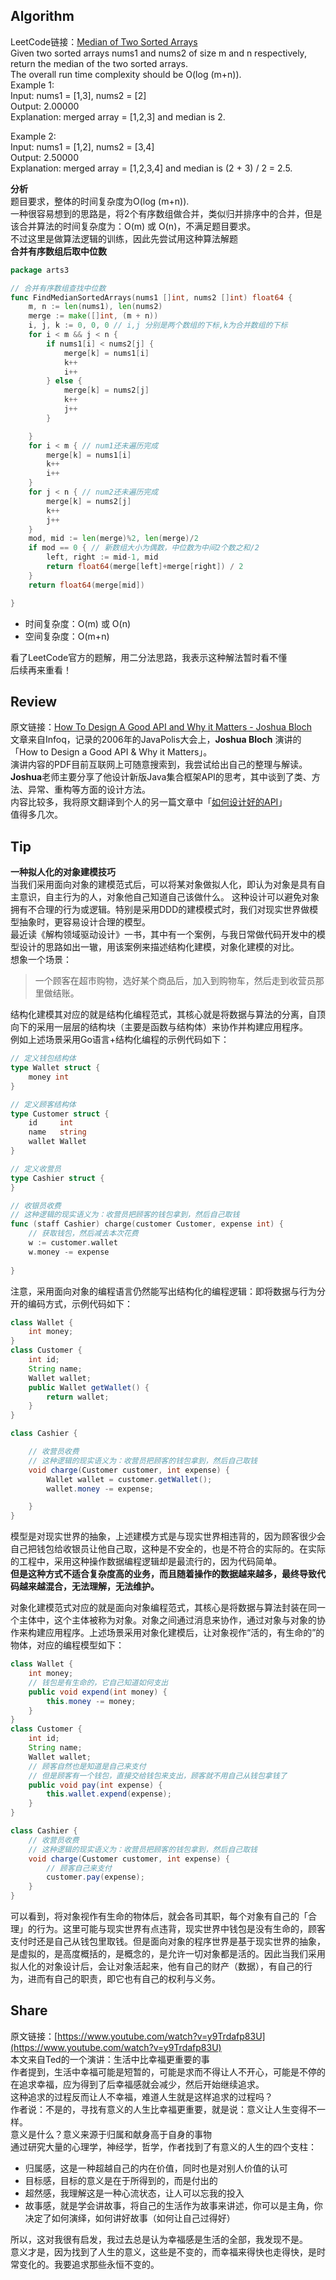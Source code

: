<a name="KEC8j"></a>
## Algorithm
LeetCode链接：[Median of Two Sorted Arrays](https://leetcode.cn/problems/median-of-two-sorted-arrays/)<br />Given two sorted arrays nums1 and nums2 of size m and n respectively, return the median of the two sorted arrays.<br />The overall run time complexity should be O(log (m+n)).<br />Example 1:<br />Input: nums1 = [1,3], nums2 = [2] <br />Output: 2.00000 <br />Explanation: merged array = [1,2,3] and median is 2.

Example 2:<br />Input: nums1 = [1,2], nums2 = [3,4] <br />Output: 2.50000 <br />Explanation: merged array = [1,2,3,4] and median is (2 + 3) / 2 = 2.5. 

**分析**<br />题目要求，整体的时间复杂度为O(log (m+n)). <br />一种很容易想到的思路是，将2个有序数组做合并，类似归并排序中的合并，但是该合并算法的时间复杂度为：O(m) 或 O(n)，不满足题目要求。<br />不过这里是做算法逻辑的训练，因此先尝试用这种算法解题<br />**合并有序数组后取中位数**
```go
package arts3

// 合并有序数组查找中位数
func FindMedianSortedArrays(nums1 []int, nums2 []int) float64 {
	m, n := len(nums1), len(nums2)
	merge := make([]int, (m + n))
	i, j, k := 0, 0, 0 // i,j 分别是两个数组的下标,k为合并数组的下标
	for i < m && j < n {
		if nums1[i] < nums2[j] {
			merge[k] = nums1[i]
			k++
			i++
		} else {
			merge[k] = nums2[j]
			k++
			j++
		}

	}
	for i < m { // num1还未遍历完成
		merge[k] = nums1[i]
		k++
		i++
	}
	for j < n { // num2还未遍历完成
		merge[k] = nums2[j]
		k++
		j++
	}
	mod, mid := len(merge)%2, len(merge)/2
	if mod == 0 { // 新数组大小为偶数，中位数为中间2个数之和/2
		left, right := mid-1, mid
		return float64(merge[left]+merge[right]) / 2
	}
	return float64(merge[mid])

}

```

- 时间复杂度：O(m) 或 O(n)
- 空间复杂度：O(m+n)

看了LeetCode官方的题解，用二分法思路，我表示这种解法暂时看不懂<br />后续再来重看！
<a name="Mg9M1"></a>
## Review
原文链接：[How To Design A Good API and Why it Matters - Joshua Bloch](https://www.infoq.com/presentations/effective-api-design/)<br />文章来自Infoq，记录的2006年的JavaPolis大会上，**Joshua Bloch** 演讲的<br />「How to Design a Good API & Why it Matters」。<br />演讲内容的PDF目前互联网上可随意搜索到，我尝试给出自己的整理与解读。<br />**Joshua**老师主要分享了他设计新版Java集合框架API的思考，其中谈到了类、方法、异常、重构等方面的设计方法。<br />内容比较多，我将原文翻译到个人的另一篇文章中「[如何设计好的API](https://www.yuque.com/scherrer/architect/kq45w8os2tx1tfsb)」<br />值得多几次。
<a name="Sm4Qa"></a>
## Tip
**一种拟人化的对象建模技巧**<br />当我们采用面向对象的建模范式后，可以将某对象做拟人化，即认为对象是具有自主意识，自主行为的人，对象他自己知道自己该做什么。 这种设计可以避免对象拥有不合理的行为或逻辑。特别是采用DDD的建模模式时，我们对现实世界做模型抽象时，更容易设计合理的模型。<br />最近读《解构领域驱动设计》一书，其中有一个案例，与我日常做代码开发中的模型设计的思路如出一辙，用该案例来描述结构化建模，对象化建模的对比。<br />想象一个场景：
> 一个顾客在超市购物，选好某个商品后，加入到购物车，然后走到收营员那里做结账。

结构化建模其对应的就是结构化编程范式，其核心就是将数据与算法的分离，自顶向下的采用一层层的结构块（主要是函数与结构体）来协作并构建应用程序。<br />例如上述场景采用Go语言+结构化编程的示例代码如下：
```go
// 定义钱包结构体
type Wallet struct {
	money int
}

// 定义顾客结构体
type Customer struct {
	id     int
	name   string
	wallet Wallet
}

// 定义收营员
type Cashier struct {
}

// 收银员收费
// 这种逻辑的现实语义为：收营员把顾客的钱包拿到，然后自己取钱
func (staff Cashier) charge(customer Customer, expense int) {
	// 获取钱包，然后减去本次花费
	w := customer.wallet
	w.money -= expense
	
}
```
注意，采用面向对象的编程语言仍然能写出结构化的编程逻辑：即将数据与行为分开的编码方式，示例代码如下：
```java
class Wallet {
    int money;
}
class Customer {
    int id;
    String name;
    Wallet wallet;
    public Wallet getWallet() {
        return wallet;
    }
}

class Cashier {

    // 收营员收费
    // 这种逻辑的现实语义为：收营员把顾客的钱包拿到，然后自己取钱
    void charge(Customer customer, int expense) {
        Wallet wallet = customer.getWallet();
        wallet.money -= expense;

    }
}
```
模型是对现实世界的抽象，上述建模方式是与现实世界相违背的，因为顾客很少会自己把钱包给收银员让他自己取，这种是不安全的，也是不符合的实际的。在实际的工程中，采用这种操作数据编程逻辑却是最流行的，因为代码简单。<br />**但是这种方式不适合复杂度高的业务，而且随着操作的数据越来越多，最终导致代码越来越混合，无法理解，无法维护。**

对象化建模范式对应的就是面向对象编程范式，其核心是将数据与算法封装在同一个主体中，这个主体被称为对象。对象之间通过消息来协作，通过对象与对象的协作来构建应用程序。上述场景采用对象化建模后，让对象视作“活的，有生命的”的物体，对应的编程模型如下：
```java
class Wallet {
    int money;
    // 钱包是有生命的，它自己知道如何支出
    public void expend(int money) {
        this.money -= money;
    }
}
class Customer {
    int id;
    String name;
    Wallet wallet;
    // 顾客自然也是知道是自己来支付
    // 但是顾客有一个钱包，直接交给钱包来支出，顾客就不用自己从钱包拿钱了
    public void pay(int expense) {
        this.wallet.expend(expense);
    }
}

class Cashier {
    // 收营员收费
    // 这种逻辑的现实语义为：收营员把顾客的钱包拿到，然后自己取钱
    void charge(Customer customer, int expense) {
        // 顾客自己来支付
        customer.pay(expense);
    }
}
```
可以看到，将对象视作有生命的物体后，就会各司其职，每个对象有自己的「合理」的行为。这里可能与现实世界有点违背，现实世界中钱包是没有生命的，顾客支付时还是自己从钱包里取钱。但是面向对象的程序世界是基于现实世界的抽象，是虚拟的，是高度概括的，是概念的，是允许一切对象都是活的。因此当我们采用拟人化的对象设计后，会让对象活起来，他有自己的财产（数据），有自己的行为，进而有自己的职责，即它也有自己的权利与义务。
<a name="BYV4U"></a>
## Share
原文链接：[https://www.youtube.com/watch?v=y9Trdafp83U](https://www.youtube.com/watch?v=y9Trdafp83U)<br />本文来自Ted的一个演讲：生活中比幸福更重要的事<br />作者提到，生活中幸福可能是短暂的，可能是求而不得让人不开心，可能是不停的在追求幸福，应为得到了后幸福感就会减少，然后开始继续追求。<br />这种追求的过程反而让人不幸福，难道人生就是这样追求的过程吗？<br />作者说：不是的，寻找有意义的人生比幸福更重要，就是说：意义让人生变得不一样。<br />意义是什么？意义来源于归属和献身高于自身的事物<br />通过研究大量的心理学，神经学，哲学，作者找到了有意义的人生的四个支柱：

- 归属感，这是一种超越自己的内在价值，同时也是对别人价值的认可
- 目标感，目标的意义是在于所得到的，而是付出的
- 超然感，我理解这是一种心流状态，让人可以忘我的投入
- 故事感，就是学会讲故事，将自己的生活作为故事来讲述，你可以是主角，你决定了如何演绎，如何讲好故事（如何让自己过得好）

所以，这对我很有启发，我过去总是认为幸福感是生活的全部，我发现不是。<br />意义才是，因为找到了人生的意义，这些是不变的，而幸福来得快也走得快，是时常变化的。我要追求那些永恒不变的。



